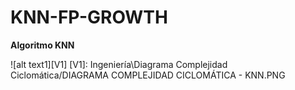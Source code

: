 # KNN-FP-GROWTH

**Algoritmo KNN**

![alt text1][V1]
[V1]: Ingeniería\Diagrama Complejidad Ciclomática/DIAGRAMA COMPLEJIDAD CICLOMÁTICA - KNN.PNG
